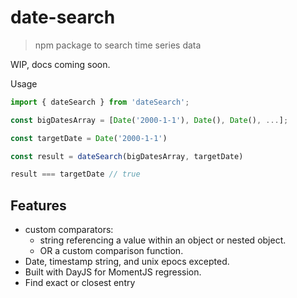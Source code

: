 # date-search
> npm package to search time series data

WIP, docs coming soon.

Usage

```js
import { dateSearch } from 'dateSearch';
```

```js
const bigDatesArray = [Date('2000-1-1'), Date(), Date(), ...];

const targetDate = Date('2000-1-1')

const result = dateSearch(bigDatesArray, targetDate)

result === targetDate // true
```

## Features
- custom comparators:
  - string referencing a value within an object or nested object.
  -  OR a custom comparison function.
- Date, timestamp string, and unix epocs excepted.
- Built with DayJS for MomentJS regression.
- Find exact or closest entry
